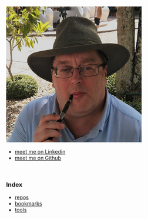 ![](./documents/images/portfolio.png)

- [meet me on Linkedin](https://www.linkedin.com/in/stefaan-coussement--software-engineering--cloud-computing--genesys-routing/)  
- [meet me on Github](https://github.com/stefaanc)  

<br/>


### Index

- [repos](./documents/repos)
- [bookmarks](./documents/bookmarks)
- [tools](./documents/tools)
